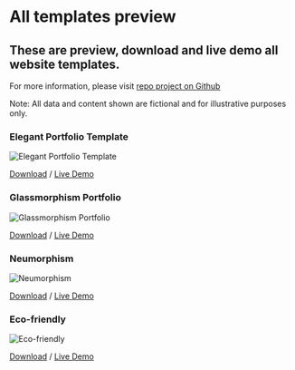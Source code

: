 # All templates preview

## These are preview, download and live demo all website templates.

For more information, please visit [repo project on Github](https://github.com/nguyenhhoa03/simple-website)

Note: All data and content shown are fictional and for illustrative purposes only.

### Elegant Portfolio Template

![Elegant Portfolio Template](https://i.ibb.co/fVtZv7SQ/Screenshot-From-2025-06-09-17-57-27.png)

[Download](https://github.com/nguyenhhoa03/simple-website/blob/main/website-templates/Elegant-Portfolio-Template.html) ‌/ [Live Demo](https://htmlpreview.github.io/?https://github.com/nguyenhhoa03/simple-website/blob/main/website-templates/Elegant-Portfolio-Template.html)

### Glassmorphism Portfolio

![Glassmorphism Portfolio](https://i.ibb.co/gbkTLPkD/Screenshot-From-2025-06-13-18-51-48.png)

[Download](https://github.com/nguyenhhoa03/simple-website/blob/main/website-templates/Glassmorphism.html) / [Live Demo](https://htmlpreview.github.io/?https://raw.githubusercontent.com/nguyenhhoa03/simple-website/refs/heads/main/website-templates/Glassmorphism.html)

### Neumorphism

![Neumorphism](https://i.ibb.co/Ng9r6hVT/Screenshot-From-2025-06-13-19-40-45.png)

[Download](https://github.com/nguyenhhoa03/simple-website/blob/main/website-templates/Neumorphism.html) / [Live Demo](https://htmlpreview.github.io/?https://github.com/nguyenhhoa03/simple-website/blob/main/website-templates/Neumorphism.html)

### Eco-friendly

![Eco-friendly](https://i.ibb.co/v4sq7dtj/IMG-1749996215158-1749996326851.jpg)

[Download](https://github.com/nguyenhhoa03/simple-website/blob/main/website-templates/Eco-friendly.html) / [Live Demo](https://htmlpreview.github.io/?https://raw.githubusercontent.com/nguyenhhoa03/simple-website/refs/heads/main/website-templates/Eco-friendly.html)
